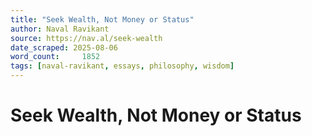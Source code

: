 ```yaml
---
title: "Seek Wealth, Not Money or Status"
author: Naval Ravikant
source: https://nav.al/seek-wealth
date_scraped: 2025-08-06
word_count:     1852
tags: [naval-ravikant, essays, philosophy, wisdom]
---
```


# Seek Wealth, Not Money or Status

